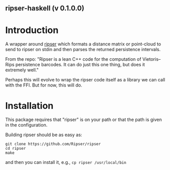 ## ripser-haskell (v 0.1.0.0)

# Introduction
A wrapper around [ripser](https://github.com/Ripser/ripser) which formats a distance matrix or point-cloud to send to ripser
on stdin and then parses the returned persistence intervals.

From the repo: "Ripser is a lean C++ code for the computation of Vietoris–Rips persistence barcodes. 
It can do just this one thing, but does it extremely well."

Perhaps this will evolve to wrap the ripser code itself as a library we can call with the FFI.  But for now, this will do.

# Installation
This package requires that "ripser" is on your path or that the path is given in the configuration.

Building ripser should be as easy as:

```
git clone https://github.com/Ripser/ripser
cd ripser
make
```

and then you can install it, e.g.,
```cp ripser /usr/local/bin```
